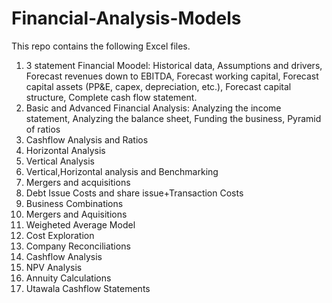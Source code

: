 # Financial-Analysis-Models
This repo contains the following Excel files.
1. 3 statement Financial Moodel: Historical data, Assumptions and drivers, Forecast revenues down to EBITDA, Forecast working capital, Forecast capital assets (PP&E, capex, depreciation, etc.),  Forecast capital structure, Complete cash flow statement. 
2. Basic and Advanced Financial Analysis: Analyzing the income statement, Analyzing the balance sheet, Funding the business, Pyramid of ratios
3. Cashflow Analysis and Ratios
4. Horizontal Analysis
5. Vertical Analysis
6. Vertical,Horizontal analysis and Benchmarking
7. Mergers and acquisitions
8. Debt Issue Costs and share issue+Transaction Costs
9. Business Combinations
10. Mergers and Aquisitions
11. Weigheted Average Model
12. Cost Exploration
13. Company Reconciliations
14. Cashflow Analysis
15. NPV Analysis
16. Annuity Calculations
17. Utawala Cashflow Statements  


